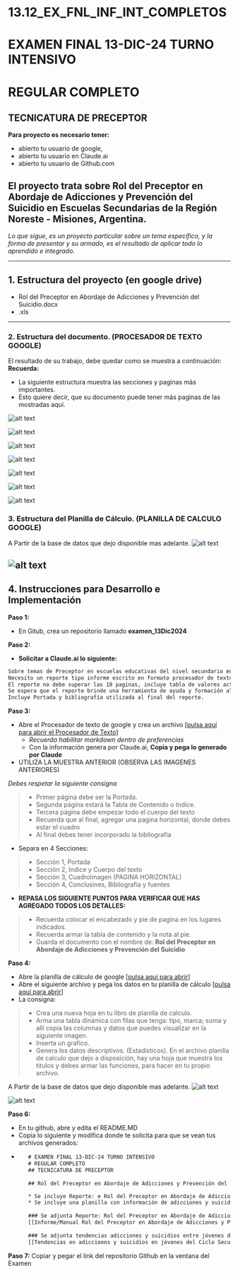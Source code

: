 # 13.12_EX_FNL_INF_INT_COMPLETOS
# EXAMEN FINAL 13-DIC-24 TURNO INTENSIVO
# REGULAR COMPLETO
## TECNICATURA DE PRECEPTOR
 
**Para proyecto es necesario tener:**
* abierto tu usuario de google,
* abierto tu usuario en Claude.ai
* abierto tu usuario de Github.com

## El proyecto trata sobre Rol del Preceptor en Abordaje de Adicciones y Prevención del Suicidio en Escuelas Secundarias de la Región Noreste - Misiones, Argentina. 
_Lo que sigue, es un proyecto particular sobre un tema específico, y la forma de presentar y su armado, es el resultado de aplicar todo lo aprendido e integrado._

---

## 1. Estructura del proyecto (en google drive)
- Rol del Preceptor en Abordaje de Adicciones y Prevención del Suicidio.docx
- .xls

---

### 2. Estructura del documento. (PROCESADOR DE TEXTO GOOGLE)
El resultado de su trabajo, debe quedar como se muestra a continuación:
**Recuerda:**
* La siguiente estructura muestra las secciones y paginas más importantes. 
* Esto quiere decir, que su documento puede tener más paginas de las mostradas aquí.

![alt text](https://github.com/hcgtech/13.12_EX_FNL_INF_INT_COMPLETOS/blob/main/images/portada.png "PORTADA")

![alt text](https://github.com/hcgtech/13.12_EX_FNL_INF_INT_COMPLETOS/blob/main/images/indice.png "INDICE") 

![alt text](https://github.com/hcgtech/13.12_EX_FNL_INF_INT_COMPLETOS/blob/main/images/cuerpo.png "CUERPO DEL DOCUMENTO") 

![alt text](https://github.com/hcgtech/13.12_EX_FNL_INF_INT_COMPLETOS/blob/main/images/cuerpo2.png "CUERPO DEL DOCUMENTO") 

![alt text](https://github.com/hcgtech/13.12_EX_FNL_INF_INT_COMPLETOS/blob/main/images/horiz.png "HORIZONTAL CON TABLA")

![alt text](https://github.com/hcgtech/13.12_EX_FNL_INF_INT_COMPLETOS/blob/main/images/concluso.png "CONCLUSIONES")

![alt text](https://github.com/hcgtech/13.12_EX_FNL_INF_INT_COMPLETOS/blob/main/images/biblio.png "BIBLIOGRAFIA")


### 3. Estructura del Planilla de Cálculo. (PLANILLA DE CALCULO GOOGLE)
A Partir de la base de datos que dejo disponible mas adelante.
![alt text](https://github.com/hcgtech/13.12_EX_FNL_INF_INT_COMPLETOS/blob/main/images/tabla.png "TABLA Y GRAFICA")

![alt text](https://github.com/hcgtech/13.12_EX_FNL_INF_INT_COMPLETOS/blob/main/images/grafica.png "TABLA Y GRAFICA")
---

## 4. Instrucciones para Desarrollo e Implementación
**Paso 1:**
* En Gitub, crea un repositorio llamado **examen_13Dic2024**

**Paso 2:**
* **Solicitar a Claude.ai lo siguiente:**

```txt
Sobre temas de Preceptor en escuelas educativas del nivel secundario en argentina, región Noreste donde incluye provincia Misiones.
Necesito un reporte tipo informe escrito en formato procesador de texto sobre la problemática comportamiento o procedimiento de actuación del Preceptor administrativa y de contension emocional a llevar adelante ante alumnos en situaciones de adicciones y suicidios en tu entorno escolar. El tiempo utilizado para la investigación y busqueda, debe estar en los últimos 5 años. Utiliza para la elaboración del reporte: investigaciones, noticias relevantes de medios formales de comunicación, reportes policiales, ministerio de educacion de la nación. 
El reporte no debe superar las 10 paginas, incluye tabla de valores actuales de adicciones y suicidios registrados.
Se espera que el reporte brinde una herramienta de ayuda y formación al preceptor de esta región.
Incluye Portada y bibliografía utilizada al final del reporte.
```
**Paso 3:**
* Abre el Procesador de texto de google y crea un archivo [[pulsa aquí para abrir el Procesador de Texto](https://docs.google.com/document/u/0/)]
  * _Recuerda habilitar markdown dentro de preferencias_ 
  * Con la información genera por Claude.ai, **Copia y pega lo generado por Claude** 
* UTILIZA LA MUESTRA ANTERIOR (OBSERVA LAS IMAGENES ANTERIORES)

_Debes respetar la siguiente consigna_
> * Primer página debe ser la Portada.
> * Segunda página estará la Tabla de Contenido o Indice.
> * Tercera página debe empezar todo el cuerpo del texto
> * Recuerda que al final, agregar una pagina horizontal, donde debes estar el cuadro
> * Al final debes tener incorporado la bibliografía

* Separa en 4 Secciones:
> * Sección 1, Portada
> * Sección 2, Indice y Cuerpo del texto
> * Sección 3, CuadroImagen (PAGINA HORIZONTAL)
> * Sección 4, Conclusines, Bibliografia y fuentes

* **REPASA LOS SIGUIENTE PUNTOS PARA VERIFICAR QUE HAS AGREGADO TODOS LOS DETALLES:**
> * Recuerda colocar el encabezado y pie de pagina en los lugares indicados.
> * Recuerda armar la tabla de contenido y la nota al pie.
> * Guarda el documento con el nombre de: **Rol del Preceptor en Abordaje de Adicciones y Prevención del Suicidio**

**Paso 4:**
* Abre la planilla de cálculo de google [[pulsa aquí para abrir](https://docs.google.com/spreadsheets/u/0/)]
* Abre el siguiente archivo y pega los datos en tu planilla de cálculo [[pulsa aquí para abrir](https://docs.google.com/spreadsheets/d/1lC4LLIoJsoBxUiHNhfccjsP_XsRHnRxz9Xnb0Ndp33A/edit?usp=sharing)]
* La consigna:
 > * Crea una nueva hoja en tu libro de planilla de calculo.
 > * Arma una tabla dinámica con filas que tenga: tipo, marca; suma  y allí copia las columnas y datos que puedes visualizar en la siguiente imagen.
 > * Inserta un grafico.
 > * Genera los datos descriptivos. (Estadísticos). En el archivo planilla de calculo que dejo a disposición, hay una hoja que muestra los titulos y debes armar las funciones, para hacer en tu propio archivo.
   
A Partir de la base de datos que dejo disponible mas adelante.
![alt text](https://github.com/hcgtech/13.12_EX_FNL_INF_INT_COMPLETOS/blob/main/images/tabla.png "TABLA Y GRAFICA")

![alt text](https://github.com/hcgtech/13.12_EX_FNL_INF_INT_COMPLETOS/blob/main/images/grafica.png "TABLA Y GRAFICA")


**Paso 6:**
* En tu github, abre y edita el README.MD
* Copia lo siguiente y modifica donde te solicita para que se vean tus archivos generados:
*  ```txt
      # EXAMEN FINAL 13-DIC-24 TURNO INTENSIVO
      # REGULAR COMPLETO
      ## TECNICATURA DE PRECEPTOR
      
      ## Rol del Preceptor en Abordaje de Adicciones y Prevención del Suicidio en Escuelas Secundarias de la Región Noreste - Misiones, Argentina.

      * Se incluye Reporte: e Rol del Preceptor en Abordaje de Adicciones y Prevención del Suicidio en Escuelas Secundarias de la Región Noreste - Misiones, Argentina.
      * Se incluye una planilla con información de adicciones y suicidios entre jovenes del ciclo secundario en Argentina.
      
      ### Se adjunta Reporte: Rol del Preceptor en Abordaje de Adicciones y Prevención del Suicidio.
      [[Informe/Manual Rol del Preceptor en Abordaje de Adicciones y Prevención del Suicidio](MODIFICA - AQUI VA LA DIRECCION COMPARTIDA DEL ARCHIVO)]
      
      ### Se adjunta tendencias adicciones y suicidios entre jóvenes del ciclo secundario en Argentina.
      [[Tendencias en adiccioens y suicidios en jóvenes del Ciclo Secundario-Argentina](MODIFICA - AQUI VA LA DIRECCION COMPARTIDA DEL ARCHIVO)]

      ```

 **Paso 7:** Copiar y pegar el link del repositorio Github en la ventana del Examen
